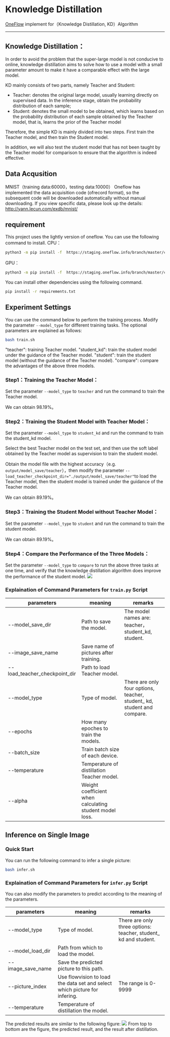 # Knowledge Distillation
[OneFlow](https://github.com/Oneflow-Inc/oneflow#install-with-pip-package) implement for（Knowledge Distillation, KD）Algorithm

---
## Knowledge Distillation：
In order to avoid the problem that the super-large model is not conducive to online, knowledge distillation aims to solve how to use a model with a small parameter amount to make it have a comparable effect with the large model.

KD mainly consists of two parts, namely Teacher and Student:
- Teacher: denotes the original large model, usually learning directly on supervised data. In the inference stage, obtain the probability distribution of each sample;
- Student: denotes the small model to be obtained, which learns based on the probability distribution of each sample obtained by the Teacher model, that is, learns the prior of the Teacher model

Therefore, the simple KD is mainly divided into two steps. First train the Teacher model, and then train the Student model.

In addition, we will also test the student model that has not been taught by the Teacher model for comparison to ensure that the algorithm is indeed effective.

## Data Acqusition
MNIST（training data:60000，testing data:10000）
Oneflow has implemented the data acquisition code (ofrecord format), so the subsequent code will be downloaded automatically without manual downloading. If you view specific data, please look up the details: http://yann.lecun.com/exdb/mnist/

## requirement

This project uses the lightly version of oneflow. You can use the following command to install.
CPU：
```bash
python3 -m pip install -f  https://staging.oneflow.info/branch/master/cpu  --pre oneflow
```
GPU：
```bash
python3 -m pip install -f  https://staging.oneflow.info/branch/master/cu112  --pre oneflow
```
You can install other dependencies using the following command.
```bash
pip install -r requirements.txt
```

## Experiment Settings

You can use the command below to perform the training process. Modify the parameter `--model_type` for different training tasks. The optional parameters are explained as follows:
```bash
bash train.sh
```

"teacher": training Teacher model.
"student_kd": train the student model under the guidance of the Teacher model. 
"student": train the student model (without the guidance of the Teacher model).
"compare": compare the advantages of the above three models.

### Step1：Training the Teacher Model：
Set the parameter `--model_type` to `teacher` and run the command to train the Teacher model.

We can obtain 98.19%。

### Step2：Training the Student Model with Teacher Model：
Set the parameter `--model_type` to `student_kd` and run the command to train the student_kd model.

Select the best Teacher model on the test set, and then use the soft label obtained by the Teacher model as supervision to train the student model.

Obtain the model file with the highest accuracy（e.g. `output/model_save/teacher`），then modify the parameter `--load_teacher_checkpoint_dir="./output/model_save/teacher"`to load the Teacher model, then the student model is trained under the guidance of the Teacher model.

We can obtain 89.19%。

### Step3：Training the Student Model without Teacher Model：
Set the parameter `--model_type` to `student` and run the command to train the student model.

We can obtain 89.19%。

### Step4：Compare the Performance of the Three Models：

Set the parameter `--model_type` to `compare` to run the above three tasks at one time, and verify that the knowledge distillation algorithm does improve the performance of the student model.
![](./output/images/compare_result.jpg)

### Explaination of Command Parameters for `train.py` Script
| parameters     | meaning     | remarks     |
| -------- | -------- | -------- |
| --model_save_dir | Path to save the model. | The model names are: teacher，student_kd, student. |
| --image_save_name | Save name of pictures after training. |  |
| --load_teacher_checkpoint_dir | Path to load Teacher model. |  |
| --model_type | Type of model. | There are only four options, teacher, student_ kd, student and compare. |
| --epochs | How many epoches to train the models. |  |
| --batch_size | Train batch size of each device. |  |
| --temperature | Temperature of distillation Teacher model. |  |
| --alpha | Weight coefficient when calculating student model loss. |  |


## Inference on Single Image

### Quick Start
You can run the following command to infer a single picture:
```bash
bash infer.sh
```

### Explaination of Command Parameters for `infer.py` Script
You can also modify the parameters to predict according to the meaning of the parameters.

| parameters     | meaning     | remarks     |
| -------- | -------- | -------- |
| --model_type | Type of model. | There are only three options:  teacher, student_ kd and student. |
| --model_load_dir | Path from which to load the model. |  |
| --image_save_name | Save the predicted picture to this path. |  |
| --picture_index | Use flowvision to load the data set and select which picture for infering. | The range is 0-9999 |
| --temperature | Temperature of distillation the model. |  |

The predicted results are similar to the following figure:
![](./output/images/infer_result.jpg)
From top to bottom are the figure, the predicted result, and the result after distillation.
